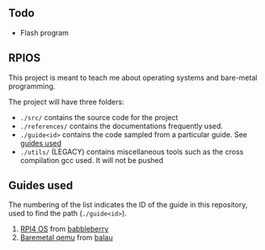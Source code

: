 ## Todo

* Flash program

## RPIOS

This project is meant to teach me about operating systems and bare-metal
programming.

The project will have three folders:
* `./src/` contains the source code for the project
* `./references/` contains the documentations frequently used.
* `./guide<id>` contains the code sampled from a particular guide. See [guides
used](#guides-used)
* `./utils/` (LEGACY) contains miscellaneous tools such as the cross compilation
gcc used. It will not be pushed

## Guides used

The numbering of the list indicates the ID of the guide in this repository, used
to find the path (`./guide<id>`).
1. [RPI4 OS](https://www.rpi4os.com/part2-building/) from [babbleberry](https://github.com/babbleberry)
2. [Baremetal
   qemu](https://balau82.wordpress.com/2010/02/28/hello-world-for-bare-metal-arm-using-qemu/)
   from [balau](https://balau82.wordpress.com/)
